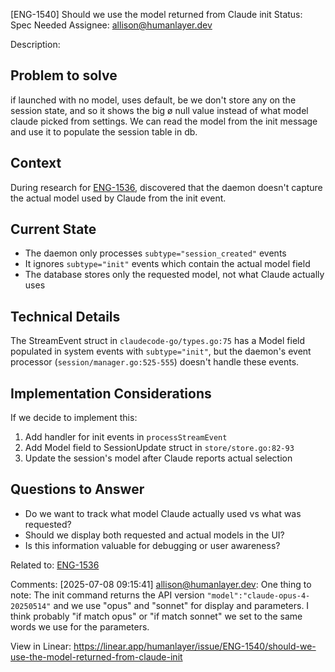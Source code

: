 
[ENG-1540] Should we use the model returned from Claude init
Status: Spec Needed
Assignee: allison@humanlayer.dev

Description:
## Problem to solve

if launched with no model, uses default, be we don't store any on the session state, and so it shows the big ø null value instead of what model claude picked from settings. We can read the model from the init message and use it to populate the session table in db.

## Context

During research for [ENG-1536](https://linear.app/humanlayer/issue/ENG-1536/model-selector-in-launch-modal-doesnt-work-models-are-oldfake), discovered that the daemon doesn't capture the actual model used by Claude from the init event.

## Current State

* The daemon only processes `subtype="session_created"` events
* It ignores `subtype="init"` events which contain the actual model field
* The database stores only the requested model, not what Claude actually uses

## Technical Details

The StreamEvent struct in `claudecode-go/types.go:75` has a Model field populated in system events with `subtype="init"`, but the daemon's event processor (`session/manager.go:525-555`) doesn't handle these events.

## Implementation Considerations

If we decide to implement this:

1. Add handler for init events in `processStreamEvent`
2. Add Model field to SessionUpdate struct in `store/store.go:82-93`
3. Update the session's model after Claude reports actual selection

## Questions to Answer

* Do we want to track what model Claude actually used vs what was requested?
* Should we display both requested and actual models in the UI?
* Is this information valuable for debugging or user awareness?

Related to: [ENG-1536](https://linear.app/humanlayer/issue/ENG-1536/model-selector-in-launch-modal-doesnt-work-models-are-oldfake)

Comments:
[2025-07-08 09:15:41] allison@humanlayer.dev:
One thing to note: The init command returns the API version `"model":"claude-opus-4-20250514"` and we use "opus" and "sonnet" for display and parameters. I think probably "if match opus" or "if match sonnet" we set to the same words we use for the parameters.


View in Linear: https://linear.app/humanlayer/issue/ENG-1540/should-we-use-the-model-returned-from-claude-init
